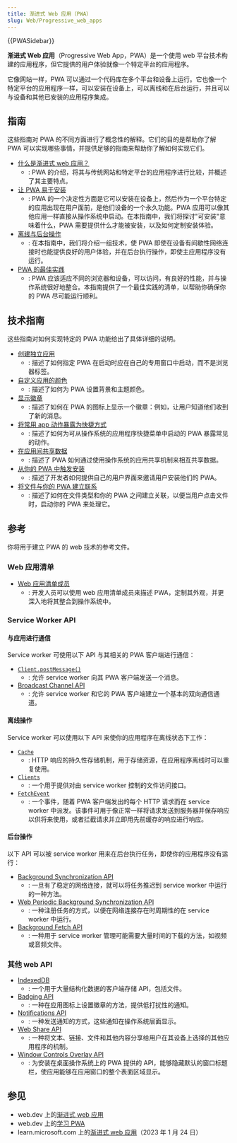 ```yaml
---
title: 渐进式 Web 应用（PWA）
slug: Web/Progressive_web_apps
---
```


{{PWASidebar}}

**渐进式 Web 应用**（Progressive Web App，PWA）是一个使用 web 平台技术构建的应用程序，但它提供的用户体验就像一个特定平台的应用程序。

它像网站一样，PWA 可以通过一个代码库在多个平台和设备上运行。它也像一个特定平台的应用程序一样，可以安装在设备上，可以离线和在后台运行，并且可以与设备和其他已安装的应用程序集成。

## 指南

这些指南对 PWA 的不同方面进行了概念性的解释。它们的目的是帮助你了解 PWA 可以实现哪些事情，并提供足够的指南来帮助你了解如何实现它们。

- [什么是渐进式 web 应用？](/zh-CN/docs/Web/Progressive_web_apps/Guides/What_is_a_progressive_web_app)
  - : PWA 的介绍，将其与传统网站和特定平台的应用程序进行比较，并概述了其主要特点。
- [让 PWA 易于安装](/zh-CN/docs/Web/Progressive_web_apps/Guides/Making_PWAs_installable)
  - : PWA 的一个决定性方面是它可以安装在设备上，然后作为一个平台特定的应用出现在用户面前，是他们设备的一个永久功能。PWA 应用可以像其他应用一样直接从操作系统中启动。在本指南中，我们将探讨"可安装"意味着什么，PWA 需要提供什么才能被安装，以及如何定制安装体验。
- [离线与后台操作](/zh-CN/docs/Web/Progressive_web_apps/Guides/Offline_and_background_operation)
  - : 在本指南中，我们将介绍一组技术，使 PWA 即使在设备有间歇性网络连接时也能提供良好的用户体验，并在后台执行操作，即使主应用程序没有运行。
- [PWA 的最佳实践](/zh-CN/docs/Web/Progressive_web_apps/Guides/Best_practices)
  - : PWA 应该适应不同的浏览器和设备，可以访问，有良好的性能，并与操作系统很好地整合。本指南提供了一个最佳实践的清单，以帮助你确保你的 PWA 尽可能运行顺利。

## 技术指南

这些指南对如何实现特定的 PWA 功能给出了具体详细的说明。

- [创建独立应用](/zh-CN/docs/Web/Progressive_web_apps/How_to/Create_a_standalone_app)
  - : 描述了如何指定 PWA 在启动时应在自己的专用窗口中启动，而不是浏览器标签。
- [自定义应用的颜色](/zh-CN/docs/Web/Progressive_web_apps/How_to/Customize_your_app_colors)
  - : 描述了如何为 PWA 设置背景和主题颜色。
- [显示徽章](/zh-CN/docs/Web/Progressive_web_apps/How_to/Display_badge_on_app_icon)
  - : 描述了如何在 PWA 的图标上显示一个徽章：例如，让用户知道他们收到了新的消息。
- [将常用 app 动作暴露为快捷方式](/zh-CN/docs/Web/Progressive_web_apps/How_to/Expose_common_actions_as_shortcuts)
  - : 描述了如何为可从操作系统的应用程序快捷菜单中启动的 PWA 暴露常见的动作。
- [在应用间共享数据](/zh-CN/docs/Web/Progressive_web_apps/How_to/Share_data_between_apps)
  - : 描述了 PWA 如何通过使用操作系统的应用共享机制来相互共享数据。
- [从你的 PWA 中触发安装](/zh-CN/docs/Web/Progressive_web_apps/How_to/Trigger_install_prompt)
  - : 描述了开发者如何提供自己的用户界面来邀请用户安装他们的 PWA。
- [将文件与你的 PWA 建立联系](/zh-CN/docs/Web/Progressive_web_apps/How_to/Associate_files_with_your_PWA)
  - : 描述了如何在文件类型和你的 PWA 之间建立关联，以便当用户点击文件时，启动你的 PWA 来处理它。

## 参考

你将用于建立 PWA 的 web 技术的参考文件。

### Web 应用清单

- [Web 应用清单成员](/zh-CN/docs/Web/Manifest)
  - : 开发人员可以使用 web 应用清单成员来描述 PWA，定制其外观，并更深入地将其整合到操作系统中。

### Service Worker API

#### 与应用进行通信

Service worker 可使用以下 API 与其相关的 PWA 客户端进行通信：

- [`Client.postMessage()`](/zh-CN/docs/Web/API/Client/postMessage)
  - : 允许 service worker 向其 PWA 客户端发送一个消息。
- [Broadcast Channel API](/zh-CN/docs/Web/API/Broadcast_Channel_API)
  - : 允许 service worker 和它的 PWA 客户端建立一个基本的双向通信通道。

#### 离线操作

Service worker 可以使用以下 API 来使你的应用程序在离线状态下工作：

- [`Cache`](/zh-CN/docs/Web/API/Cache)
  - : HTTP 响应的持久性存储机制，用于存储资源，在应用程序离线时可以重复使用。
- [`Clients`](/zh-CN/docs/Web/API/Clients)
  - : 一个用于提供对由 service worker 控制的文件访问接口。
- [`FetchEvent`](/zh-CN/docs/Web/API/FetchEvent)
  - : 一个事件，随着 PWA 客户端发出的每个 HTTP 请求而在 service worker 中派发。该事件可用于像正常一样将请求发送到服务器并保存响应以供将来使用，或者拦截请求并立即用先前缓存的响应进行响应。

#### 后台操作

以下 API 可以被 service worker 用来在后台执行任务，即使你的应用程序没有运行：

- [Background Synchronization API](/zh-CN/docs/Web/API/Background_Synchronization_API)
  - : 一旦有了稳定的网络连接，就可以将任务推迟到 service worker 中运行的一种方法。
- [Web Periodic Background Synchronization API](/zh-CN/docs/Web/API/Web_Periodic_Background_Synchronization_API)
  - : 一种注册任务的方式，以便在网络连接存在时周期性的在 service worker 中运行。
- [Background Fetch API](/zh-CN/docs/Web/API/Background_Fetch_API)
  - : 一种用于 service worker 管理可能需要大量时间的下载的方法，如视频或音频文件。

### 其他 web API

- [IndexedDB](/zh-CN/docs/Web/API/IndexedDB_API)
  - : 一个用于大量结构化数据的客户端存储 API，包括文件。
- [Badging API](/zh-CN/docs/Web/API/Badging_API)
  - : 一种在应用图标上设置徽章的方法，提供低打扰性的通知。
- [Notifications API](/zh-CN/docs/Web/API/Notifications_API)
  - : 一种发送通知的方式，这些通知在操作系统层面显示。
- [Web Share API](/zh-CN/docs/Web/API/Web_Share_API)
  - : 一种将文本、链接、文件和其他内容分享给用户在其设备上选择的其他应用程序的机制。
- [Window Controls Overlay API](/zh-CN/docs/Web/API/Window_Controls_Overlay_API)
  - : 为安装在桌面操作系统上的 PWA 提供的 API，能够隐藏默认的窗口标题栏，使应用能够在应用窗口的整个表面区域显示。

## 参见

- web.dev 上的[渐进式 web 应用](https://web.dev/progressive-web-apps/)
- web.dev 上的[学习 PWA](https://web.dev/learn/pwa/)
- learn.microsoft.com 上的[渐进式 web 应用](https://learn.microsoft.com/zh-cn/microsoft-edge/progressive-web-apps-chromium/)（2023 年 1 月 24 日）
